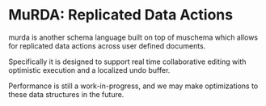 # MuRDA: Replicated Data Actions

murda is another schema language built on top of muschema which allows for replicated data actions across user defined documents.

Specifically it is designed to support real time collaborative editing with optimistic execution and a localized undo buffer.

Performance is still a work-in-progress, and we may make optimizations to these data structures in the future.

